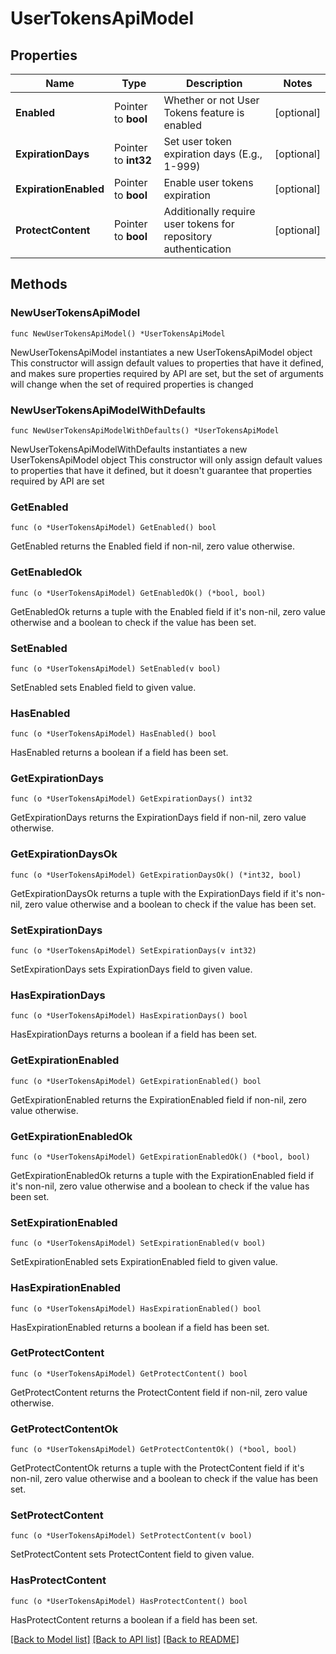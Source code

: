 # UserTokensApiModel

## Properties

Name | Type | Description | Notes
------------ | ------------- | ------------- | -------------
**Enabled** | Pointer to **bool** | Whether or not User Tokens feature is enabled | [optional] 
**ExpirationDays** | Pointer to **int32** | Set user token expiration days (E.g., 1-999) | [optional] 
**ExpirationEnabled** | Pointer to **bool** | Enable user tokens expiration | [optional] 
**ProtectContent** | Pointer to **bool** | Additionally require user tokens for repository authentication | [optional] 

## Methods

### NewUserTokensApiModel

`func NewUserTokensApiModel() *UserTokensApiModel`

NewUserTokensApiModel instantiates a new UserTokensApiModel object
This constructor will assign default values to properties that have it defined,
and makes sure properties required by API are set, but the set of arguments
will change when the set of required properties is changed

### NewUserTokensApiModelWithDefaults

`func NewUserTokensApiModelWithDefaults() *UserTokensApiModel`

NewUserTokensApiModelWithDefaults instantiates a new UserTokensApiModel object
This constructor will only assign default values to properties that have it defined,
but it doesn't guarantee that properties required by API are set

### GetEnabled

`func (o *UserTokensApiModel) GetEnabled() bool`

GetEnabled returns the Enabled field if non-nil, zero value otherwise.

### GetEnabledOk

`func (o *UserTokensApiModel) GetEnabledOk() (*bool, bool)`

GetEnabledOk returns a tuple with the Enabled field if it's non-nil, zero value otherwise
and a boolean to check if the value has been set.

### SetEnabled

`func (o *UserTokensApiModel) SetEnabled(v bool)`

SetEnabled sets Enabled field to given value.

### HasEnabled

`func (o *UserTokensApiModel) HasEnabled() bool`

HasEnabled returns a boolean if a field has been set.

### GetExpirationDays

`func (o *UserTokensApiModel) GetExpirationDays() int32`

GetExpirationDays returns the ExpirationDays field if non-nil, zero value otherwise.

### GetExpirationDaysOk

`func (o *UserTokensApiModel) GetExpirationDaysOk() (*int32, bool)`

GetExpirationDaysOk returns a tuple with the ExpirationDays field if it's non-nil, zero value otherwise
and a boolean to check if the value has been set.

### SetExpirationDays

`func (o *UserTokensApiModel) SetExpirationDays(v int32)`

SetExpirationDays sets ExpirationDays field to given value.

### HasExpirationDays

`func (o *UserTokensApiModel) HasExpirationDays() bool`

HasExpirationDays returns a boolean if a field has been set.

### GetExpirationEnabled

`func (o *UserTokensApiModel) GetExpirationEnabled() bool`

GetExpirationEnabled returns the ExpirationEnabled field if non-nil, zero value otherwise.

### GetExpirationEnabledOk

`func (o *UserTokensApiModel) GetExpirationEnabledOk() (*bool, bool)`

GetExpirationEnabledOk returns a tuple with the ExpirationEnabled field if it's non-nil, zero value otherwise
and a boolean to check if the value has been set.

### SetExpirationEnabled

`func (o *UserTokensApiModel) SetExpirationEnabled(v bool)`

SetExpirationEnabled sets ExpirationEnabled field to given value.

### HasExpirationEnabled

`func (o *UserTokensApiModel) HasExpirationEnabled() bool`

HasExpirationEnabled returns a boolean if a field has been set.

### GetProtectContent

`func (o *UserTokensApiModel) GetProtectContent() bool`

GetProtectContent returns the ProtectContent field if non-nil, zero value otherwise.

### GetProtectContentOk

`func (o *UserTokensApiModel) GetProtectContentOk() (*bool, bool)`

GetProtectContentOk returns a tuple with the ProtectContent field if it's non-nil, zero value otherwise
and a boolean to check if the value has been set.

### SetProtectContent

`func (o *UserTokensApiModel) SetProtectContent(v bool)`

SetProtectContent sets ProtectContent field to given value.

### HasProtectContent

`func (o *UserTokensApiModel) HasProtectContent() bool`

HasProtectContent returns a boolean if a field has been set.


[[Back to Model list]](../README.md#documentation-for-models) [[Back to API list]](../README.md#documentation-for-api-endpoints) [[Back to README]](../README.md)


